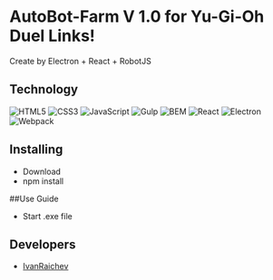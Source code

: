 # AutoBot-Farm V 1.0 for Yu-Gi-Oh Duel Links! 

Create by Electron + React + RobotJS


## Technology
![HTML5](https://img.shields.io/badge/-HTML5-e34f26?logo=html5&logoColor=white)
![CSS3](https://img.shields.io/badge/-CSS3-1572b6?logo=css3&logoColor=white)
![JavaScript](https://img.shields.io/badge/-JavaScript-f7df1e?logo=javaScript&logoColor=black)
![Gulp](https://img.shields.io/badge/-Gulp-99d6f8?logo=gulp&logoColor=black)
![BEM](https://img.shields.io/badge/-BEM-yellowgreen)
![React](https://img.shields.io/badge/-React-1572b6?logo=react&logoColor=yellowblue)
![Electron](https://img.shields.io/badge/-Electron-f7df2e?logo=electron&logoColor=yelloworange)
![Webpack](https://img.shields.io/badge/-Webpack-yellowblack)

## Installing

- Download
- npm install

##Use Guide

- Start .exe file

## Developers

- [IvanRaichev](https://github.com/IvanRaichev)
